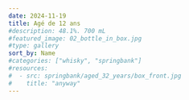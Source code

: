 ```yaml
---
date: 2024-11-19
title: Agé de 12 ans
#description: 48.1%. 700 mL
#featured_image: 02_bottle_in_box.jpg
#type: gallery
sort_by: Name
#categories: ["whisky", "springbank"]
#resources:
#  - src: springbank/aged_32_years/box_front.jpg
#    title: "anyway"
---
```

